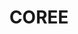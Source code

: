 ---
lastmod: '2025-04-06T06:05:20+00:00'
latitude: -35.357619
layout: suburb
longitude: 144.984378
postcode: '2710'
state: NSW
title: COREE
url: /nsw/coree/
---